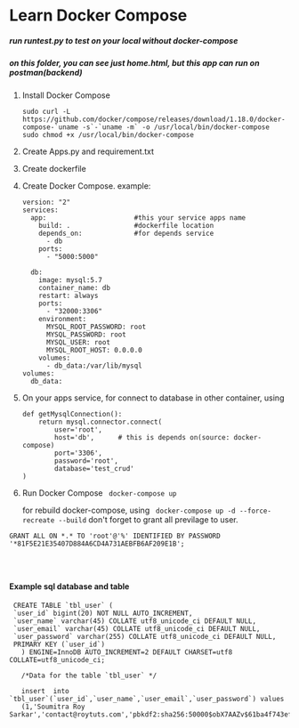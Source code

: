 # Learn Docker Compose

##### run runtest.py to test on your local without docker-compose
##### on this folder, you can see just home.html, but this app can run on postman(backend)

1. Install Docker Compose
    ~~~
    sudo curl -L https://github.com/docker/compose/releases/download/1.18.0/docker-compose-`uname -s`-`uname -m` -o /usr/local/bin/docker-compose
    sudo chmod +x /usr/local/bin/docker-compose

    ~~~
2. Create Apps.py and requirement.txt
3. Create dockerfile
4. Create Docker Compose.
   example:
    
    ~~~
    version: "2"
    services:
      app:                      #this your service apps name
        build: .                #dockerfile location
        depends_on:             #for depends service
          - db
        ports:
          - "5000:5000"
    
      db:
        image: mysql:5.7
        container_name: db
        restart: always
        ports:
          - "32000:3306"
        environment: 
          MYSQL_ROOT_PASSWORD: root
          MYSQL_PASSWORD: root
          MYSQL_USER: root
          MYSQL_ROOT_HOST: 0.0.0.0
        volumes:
          - db_data:/var/lib/mysql
    volumes: 
      db_data:
    ~~~  
   
4. On your apps service, for connect to database in other container, using
    ~~~
    def getMysqlConnection():
        return mysql.connector.connect(
            user='root', 
            host='db',      # this is depends on(source: docker-compose) 
            port='3306', 
            password='root', 
            database='test_crud'
    )
    ~~~
5. Run Docker Compose
    ``` docker-compose up```

    for rebuild docker-compose, using
    ``` docker-compose up -d --force-recreate --build```
    don't forget to grant all previlage to user.
~~~ SELECT User,authentication_string FROM mysql.user;
GRANT ALL ON *.* TO 'root'@'%' IDENTIFIED BY PASSWORD '*81F5E21E35407D884A6CD4A731AEBFB6AF209E1B';




~~~

#### Example sql database and table
 ~~~
  CREATE TABLE `tbl_user` (
  `user_id` bigint(20) NOT NULL AUTO_INCREMENT,
  `user_name` varchar(45) COLLATE utf8_unicode_ci DEFAULT NULL,
  `user_email` varchar(45) COLLATE utf8_unicode_ci DEFAULT NULL,
  `user_password` varchar(255) COLLATE utf8_unicode_ci DEFAULT NULL,
  PRIMARY KEY (`user_id`)
    ) ENGINE=InnoDB AUTO_INCREMENT=2 DEFAULT CHARSET=utf8 COLLATE=utf8_unicode_ci;

    /*Data for the table `tbl_user` */

    insert  into `tbl_user`(`user_id`,`user_name`,`user_email`,`user_password`) values 
    (1,'Soumitra Roy Sarkar','contact@roytuts.com','pbkdf2:sha256:50000$obX7AAZv$61ba4f743eff511')tbl_user;
 ~~~
